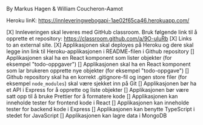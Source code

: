 By Markus Hagen & William Coucheron-Aamot

Heroku linK: https://innleveringwebogapi-1ae02f65ca46.herokuapp.com/


[X] Innleveringen skal leveres med GitHub classroom. Bruk følgende link til å opprette et repository: https://classroom.github.com/a/9O-uluRb
[X]  Links to an external site.
[X] Applikasjonen skal deployes på Heroku og dere skal legge inn link til Heroku-applikasjonen i README-filen i Github repository
[] Applikasjonen skal ha en React komponent som lister objekter (for eksempel "todo-oppgaver")
[] Applikasjonen skal ha en React komponent som lar brukeren opprette nye objekter (for eksempel "todo-oppgave")
[] Github repository skal ha en korrekt .gitignore-fil og ingen store filer (for eksempel `node_modules`) skal være sjekket inn på Git
[] Applikasjonen bør ha et API i Express for å opprette og liste objekter
[] Applikasjonen bør være satt opp til å bruke Prettier for å formatere kode
[] Applikasjonen kan inneholde tester for frontend kode i React
[] Applikasjonen kan inneholde tester for backend kode i Express
[] Applikasjonen kan benytte TypeScript i stedet for JavaScript
[] Applikasjonen kan lagre data i MongoDB